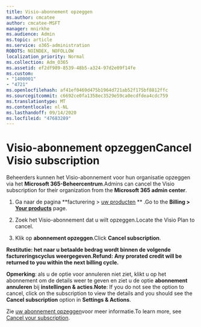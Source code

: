 ```yaml
---
title: Visio-abonnement opzeggen
ms.author: cmcatee
author: cmcatee-MSFT
manager: mnirkhe
ms.audience: Admin
ms.topic: article
ms.service: o365-administration
ROBOTS: NOINDEX, NOFOLLOW
localization_priority: Normal
ms.collection: Adm_O365
ms.assetid: ef2df989-8539-48b5-a324-97d2e09f14fe
ms.custom:
- "1400001"
- "4721"
ms.openlocfilehash: af41ef0469d475b1964d721ab52f175bf8812ffc
ms.sourcegitcommit: c6692ce0fa1358ec3529e59ca0ecdfdea4cdc759
ms.translationtype: MT
ms.contentlocale: nl-NL
ms.lasthandoff: 09/14/2020
ms.locfileid: "47683289"
---
```

# <a name="cancel-visio-subscription"></a><span data-ttu-id="c68b9-102">Visio-abonnement opzeggen</span><span class="sxs-lookup"><span data-stu-id="c68b9-102">Cancel Visio subscription</span></span>

<span data-ttu-id="c68b9-103">Beheerders kunnen het Visio-abonnement voor hun organisatie opzeggen via het **Microsoft 365-Beheercentrum**.</span><span class="sxs-lookup"><span data-stu-id="c68b9-103">Admins can cancel the Visio subscription for their organization from the **Microsoft 365 admin center**.</span></span>

1. <span data-ttu-id="c68b9-104">Ga naar de pagina \*\*facturering > [uw producten](https://go.microsoft.com/fwlink/p/?linkid=842054) \*\* .</span><span class="sxs-lookup"><span data-stu-id="c68b9-104">Go to the **Billing > [Your products](https://go.microsoft.com/fwlink/p/?linkid=842054)** page.</span></span>

2. <span data-ttu-id="c68b9-105">Zoek het Visio-abonnement dat u wilt opzeggen.</span><span class="sxs-lookup"><span data-stu-id="c68b9-105">Locate the Visio Plan to cancel.</span></span>

3. <span data-ttu-id="c68b9-106">Klik op **abonnement opzeggen**.</span><span class="sxs-lookup"><span data-stu-id="c68b9-106">Click **Cancel subscription**.</span></span>

<span data-ttu-id="c68b9-107">**Restitutie: het naar u betaalde bedrag wordt binnen de volgende factureringscyclus weergegeven.**</span><span class="sxs-lookup"><span data-stu-id="c68b9-107">**Refund: Any prorated credit will be returned to you within the next billing cycle.**</span></span>

<span data-ttu-id="c68b9-108">**Opmerking**: als u de optie voor annuleren niet ziet, klikt u op het abonnement om de details weer te geven en ziet u de optie **abonnement annuleren** bij **instellingen & acties**.</span><span class="sxs-lookup"><span data-stu-id="c68b9-108">**Note**: If you do not see the option to cancel, click on the subscription to view the details and you should see the **Cancel subscription** option in **Settings & Actions**.</span></span>

<span data-ttu-id="c68b9-109">Zie [uw abonnement opzeggen](https://docs.microsoft.com/microsoft-365/commerce/subscriptions/cancel-your-subscription)voor meer informatie.</span><span class="sxs-lookup"><span data-stu-id="c68b9-109">To learn more, see [Cancel your subscription](https://docs.microsoft.com/microsoft-365/commerce/subscriptions/cancel-your-subscription).</span></span>
